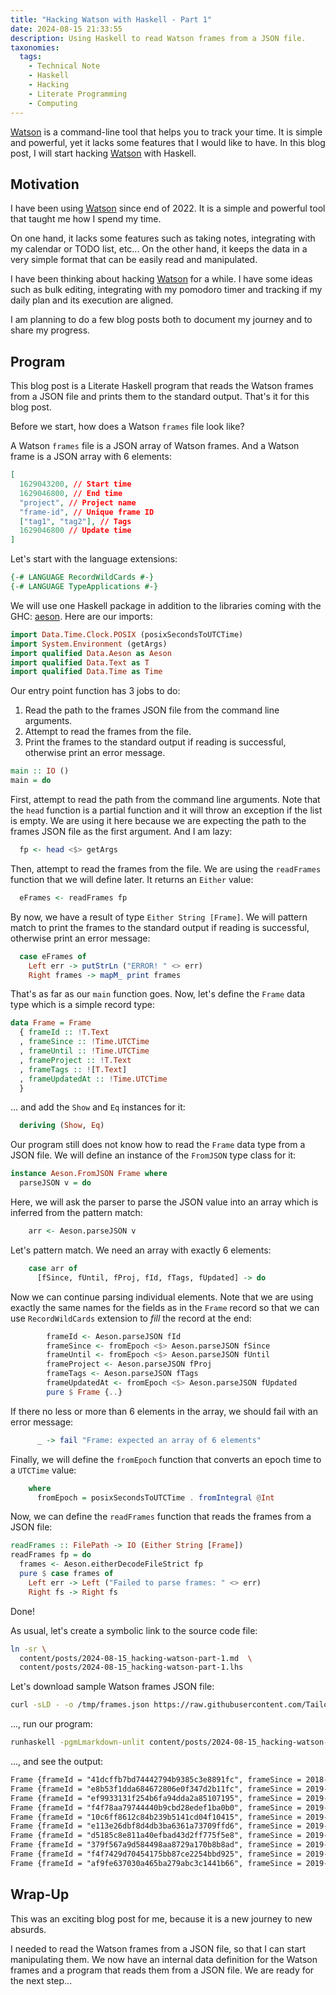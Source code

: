```yaml
---
title: "Hacking Watson with Haskell - Part 1"
date: 2024-08-15 21:33:55
description: Using Haskell to read Watson frames from a JSON file.
taxonomies:
  tags:
    - Technical Note
    - Haskell
    - Hacking
    - Literate Programming
    - Computing
---
```


[Watson] is a command-line tool that helps you to track your time. It is simple
and powerful, yet it lacks some features that I would like to have. In this blog
post, I will start hacking [Watson] with Haskell.

<!-- more -->

## Motivation

I have been using [Watson] since end of 2022. It is a simple and powerful tool
that taught me how I spend my time.

On one hand, it lacks some features such as taking notes, integrating with my
calendar or TODO list, etc... On the other hand, it keeps the data in a very
simple format that can be easily read and manipulated.

I have been thinking about hacking [Watson] for a while. I have some ideas such
as bulk editing, integrating with my pomodoro timer and tracking if my daily
plan and its execution are aligned.

I am planning to do a few blog posts both to document my journey and to share my
progress.

## Program

This blog post is a Literate Haskell program that reads the Watson frames from a
JSON file and prints them to the standard output. That's it for this blog post.

Before we start, how does a Watson `frames` file look like?

A Watson `frames` file is a JSON array of Watson frames. And a Watson frame is a
JSON array with 6 elements:

```json
[
  1629043200, // Start time
  1629046800, // End time
  "project", // Project name
  "frame-id", // Unique frame ID
  ["tag1", "tag2"], // Tags
  1629046800 // Update time
]
```

Let's start with the language extensions:

```haskell
{-# LANGUAGE RecordWildCards #-}
{-# LANGUAGE TypeApplications #-}
```

We will use one Haskell package in addition to the libraries coming with the
GHC: [aeson]. Here are our imports:

```haskell
import Data.Time.Clock.POSIX (posixSecondsToUTCTime)
import System.Environment (getArgs)
import qualified Data.Aeson as Aeson
import qualified Data.Text as T
import qualified Data.Time as Time
```

Our entry point function has 3 jobs to do:

1. Read the path to the frames JSON file from the command line arguments.
2. Attempt to read the frames from the file.
3. Print the frames to the standard output if reading is successful, otherwise
   print an error message.

```haskell
main :: IO ()
main = do
```

First, attempt to read the path from the command line arguments. Note that the
`head` function is a partial function and it will throw an exception if the list
is empty. We are using it here because we are expecting the path to the frames
JSON file as the first argument. And I am lazy:

```haskell
  fp <- head <$> getArgs
```

Then, attempt to read the frames from the file. We are using the `readFrames`
function that we will define later. It returns an `Either` value:

```haskell
  eFrames <- readFrames fp
```

By now, we have a result of type `Either String [Frame]`. We will pattern match
to print the frames to the standard output if reading is successful, otherwise
print an error message:

```haskell
  case eFrames of
    Left err -> putStrLn ("ERROR! " <> err)
    Right frames -> mapM_ print frames
```

That's as far as our `main` function goes. Now, let's define the `Frame` data
type which is a simple record type:

```haskell
data Frame = Frame
  { frameId :: !T.Text
  , frameSince :: !Time.UTCTime
  , frameUntil :: !Time.UTCTime
  , frameProject :: !T.Text
  , frameTags :: ![T.Text]
  , frameUpdatedAt :: !Time.UTCTime
  }
```

... and add the `Show` and `Eq` instances for it:

```haskell
  deriving (Show, Eq)
```

Our program still does not know how to read the `Frame` data type from a JSON
file. We will define an instance of the `FromJSON` type class for it:

```haskell
instance Aeson.FromJSON Frame where
  parseJSON v = do
```

Here, we will ask the parser to parse the JSON value into an array which is
inferred from the pattern match:

```haskell
    arr <- Aeson.parseJSON v
```

Let's pattern match. We need an array with exactly 6 elements:

```haskell
    case arr of
      [fSince, fUntil, fProj, fId, fTags, fUpdated] -> do
```

Now we can continue parsing individual elements. Note that we are using exactly
the same names for the fields as in the `Frame` record so that we can use
`RecordWildCards` extension to _fill_ the record at the end:

```haskell
        frameId <- Aeson.parseJSON fId
        frameSince <- fromEpoch <$> Aeson.parseJSON fSince
        frameUntil <- fromEpoch <$> Aeson.parseJSON fUntil
        frameProject <- Aeson.parseJSON fProj
        frameTags <- Aeson.parseJSON fTags
        frameUpdatedAt <- fromEpoch <$> Aeson.parseJSON fUpdated
        pure $ Frame {..}
```

If there no less or more than 6 elements in the array, we should fail with an
error message:

```haskell
      _ -> fail "Frame: expected an array of 6 elements"
```

Finally, we will define the `fromEpoch` function that converts an epoch time to
a `UTCTime` value:

```haskell
    where
      fromEpoch = posixSecondsToUTCTime . fromIntegral @Int
```

Now, we can define the `readFrames` function that reads the frames from a JSON
file:

```haskell
readFrames :: FilePath -> IO (Either String [Frame])
readFrames fp = do
  frames <- Aeson.eitherDecodeFileStrict fp
  pure $ case frames of
    Left err -> Left ("Failed to parse frames: " <> err)
    Right fs -> Right fs

```

Done!

As usual, let's create a symbolic link to the source code file:

```sh
ln -sr \
  content/posts/2024-08-15_hacking-watson-part-1.md  \
  content/posts/2024-08-15_hacking-watson-part-1.lhs
```

Let's download sample Watson frames JSON file:

```sh
curl -sLD - -o /tmp/frames.json https://raw.githubusercontent.com/TailorDev/Watson/master/tests/resources/autocompletion/frames
```

..., run our program:

```sh
runhaskell -pgmLmarkdown-unlit content/posts/2024-08-15_hacking-watson-part-1.lhs /tmp/frames.json
```

..., and see the output:

```txt
Frame {frameId = "41dcffb7bd74442794b9385c3e8891fc", frameSince = 2018-10-16 09:46:15 UTC, frameUntil = 2018-10-16 10:27:29 UTC, frameProject = "project1", frameTags = ["tag1"], frameUpdatedAt = 2018-10-16 10:27:29 UTC}
Frame {frameId = "e8b53f1dda684672806e0f347d2b11fc", frameSince = 2019-01-04 07:56:31 UTC, frameUntil = 2019-01-04 08:10:27 UTC, frameProject = "project2", frameTags = ["tag2"], frameUpdatedAt = 2019-01-04 08:10:27 UTC}
Frame {frameId = "ef9933131f254b6fa94dda2a85107195", frameSince = 2019-02-13 13:39:59 UTC, frameUntil = 2019-02-13 14:30:00 UTC, frameProject = "project1", frameTags = ["tag1"], frameUpdatedAt = 2019-02-13 14:51:33 UTC}
Frame {frameId = "f4f78aa79744440b9cbd28edef1ba0b0", frameSince = 2019-02-14 13:20:00 UTC, frameUntil = 2019-02-14 13:48:37 UTC, frameProject = "project3-A", frameTags = ["tag2"], frameUpdatedAt = 2019-02-14 13:48:37 UTC}
Frame {frameId = "10c6ff8612c84b239b5141cd04f10415", frameSince = 2019-02-22 10:00:00 UTC, frameUntil = 2019-02-22 10:34:02 UTC, frameProject = "project3-A", frameTags = ["tag2"], frameUpdatedAt = 2019-02-22 10:34:02 UTC}
Frame {frameId = "e113e26dbf8d4db3ba6361a73709ffd6", frameSince = 2019-03-07 10:20:00 UTC, frameUntil = 2019-03-07 11:06:08 UTC, frameProject = "project1", frameTags = ["tag2"], frameUpdatedAt = 2019-03-07 11:06:08 UTC}
Frame {frameId = "d5185c8e811a40efbad43d2ff775f5e8", frameSince = 2019-03-13 15:12:46 UTC, frameUntil = 2019-03-13 15:50:00 UTC, frameProject = "project2", frameTags = ["tag2"], frameUpdatedAt = 2019-03-14 07:50:48 UTC}
Frame {frameId = "379f567a9d584498aa8729a170b8b8ad", frameSince = 2019-03-25 09:45:14 UTC, frameUntil = 2019-03-25 10:28:55 UTC, frameProject = "project3-B", frameTags = ["tag2"], frameUpdatedAt = 2019-03-25 10:28:55 UTC}
Frame {frameId = "f4f7429d70454175bb87ce2254bbd925", frameSince = 2019-04-12 06:30:00 UTC, frameUntil = 2019-04-12 07:00:00 UTC, frameProject = "project4", frameTags = ["tag3"], frameUpdatedAt = 2019-04-12 10:00:10 UTC}
Frame {frameId = "af9fe637030a465ba279abc3c1441b66", frameSince = 2019-04-30 09:09:29 UTC, frameUntil = 2019-04-30 09:30:25 UTC, frameProject = "project3-B", frameTags = ["tag3"], frameUpdatedAt = 2019-04-30 09:30:26 UTC}
```

## Wrap-Up

This was an exciting blog post for me, because it is a new journey to new
absurds.

I needed to read the Watson frames from a JSON file, so that I can start
manipulating them. We now have an internal data definition for the Watson frames
and a program that reads them from a JSON file. We are ready for the next
step...

<!-- REFERENCES -->

[Watson]: http://tailordev.github.io/Watson/
[aeson]: https://hackage.haskell.org/package/aeson
